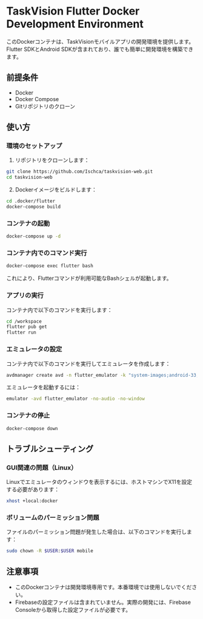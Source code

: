 # TaskVision Flutter Docker Development Environment

このDockerコンテナは、TaskVisionモバイルアプリの開発環境を提供します。Flutter SDKとAndroid SDKが含まれており、誰でも簡単に開発環境を構築できます。

## 前提条件

- Docker
- Docker Compose
- Gitリポジトリのクローン

## 使い方

### 環境のセットアップ

1. リポジトリをクローンします：

```bash
git clone https://github.com/Ischca/taskvision-web.git
cd taskvision-web
```

2. Dockerイメージをビルドします：

```bash
cd .docker/flutter
docker-compose build
```

### コンテナの起動

```bash
docker-compose up -d
```

### コンテナ内でのコマンド実行

```bash
docker-compose exec flutter bash
```

これにより、Flutterコマンドが利用可能なBashシェルが起動します。

### アプリの実行

コンテナ内で以下のコマンドを実行します：

```bash
cd /workspace
flutter pub get
flutter run
```

### エミュレータの設定

コンテナ内で以下のコマンドを実行してエミュレータを作成します：

```bash
avdmanager create avd -n flutter_emulator -k "system-images;android-33;google_apis;x86_64"
```

エミュレータを起動するには：

```bash
emulator -avd flutter_emulator -no-audio -no-window
```

### コンテナの停止

```bash
docker-compose down
```

## トラブルシューティング

### GUI関連の問題（Linux）

Linuxでエミュレータのウィンドウを表示するには、ホストマシンでX11を設定する必要があります：

```bash
xhost +local:docker
```

### ボリュームのパーミッション問題

ファイルのパーミッション問題が発生した場合は、以下のコマンドを実行します：

```bash
sudo chown -R $USER:$USER mobile
```

## 注意事項

- このDockerコンテナは開発環境専用です。本番環境では使用しないでください。
- Firebaseの設定ファイルは含まれていません。実際の開発には、Firebase Consoleから取得した設定ファイルが必要です。
